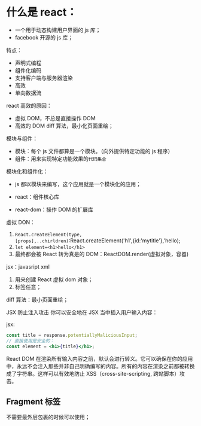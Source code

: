 # 什么是 react：

- 一个用于动态构建用户界面的 js 库；
- facebook 开源的 js 库；

特点：

- 声明式编程
- 组件化编码
- 支持客户端与服务器渲染
- 高效
- 单向数据流

react 高效的原因：

- 虚拟 DOM，不总是直接操作 DOM
- 高效的 DOM diff 算法，最小化页面重绘；

模块与组件：

- 模块：每个 js 文件都算是一个模块。（向外提供特定功能的 js 程序）
- 组件：用来实现特定功能效果的`代码集合`

模块化和组件化：

- js 都以模块来编写，这个应用就是一个模块化的应用；


- react：组件核心库
- react-dom：操作 DOM 的扩展库

虚拟 DON：

1. `React.createElement(type,[props],..chirldren)`:React.createElement('h1',{id:'mytitle'},'hello);
2. `let element=<h1>hello</h1>`
3. 最终都会被 React 转为真是的 DOM：ReactDOM.render(虚拟对象，容器)

jsx：javasript xml

1. 用来创建 React 虚拟 dom 对象；
2. 标签任意；

diff 算法：最小页面重绘；

JSX 防止注入攻击
你可以安全地在 JSX 当中插入用户输入内容：

jsx:

```jsx
const title = response.potentiallyMaliciousInput;
// 直接使用是安全的：
const element = <h1>{title}</h1>;
```

React DOM 在渲染所有输入内容之前，默认会进行转义。它可以确保在你的应用中，永远不会注入那些并非自己明确编写的内容。所有的内容在渲染之前都被转换成了字符串。这样可以有效地防止 XSS（cross-site-scripting, 跨站脚本）攻击。

## Fragment 标签

不需要最外层包裹的时候可以使用；
